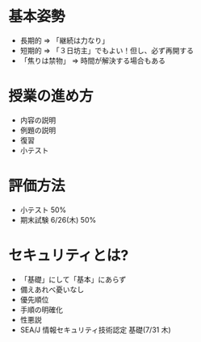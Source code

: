 ﻿---
layout: default
---

# 基本姿勢

* 長期的 => 「継続は力なり」
* 短期的 => 「３日坊主」でもよい！但し、必ず再開する
* 「焦りは禁物」 => 時間が解決する場合もある 

# 授業の進め方	

* 内容の説明
* 例題の説明
* 復習
* 小テスト

# 評価方法

* 小テスト 50%
* 期末試験 6/26(木) 50%

# セキュリティとは?

* 「基礎」にして「基本」にあらず
* 備えあれべ憂いなし
* 優先順位
* 手順の明確化
* 性悪説
* SEA/J 情報セキュリティ技術認定 基礎(7/31 木)

